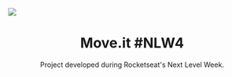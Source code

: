 <img align="center" src="icons/Logo.svg"/>

<h1 align="center">Move.it #NLW4</h1>
<p align="center">Project developed during Rocketseat's Next Level Week.</p>